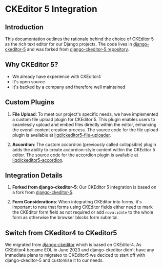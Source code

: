 # CKEditor 5 Integration

## Introduction

This documentation outlines the rationale behind the choice of CKEditor 5 as
the rich text editor for our Django projects.
The code lives in [django-ckeditor-5](https://github.com/liqd/django-ckeditor-5)
and was forked from [django-ckeditor-5 repository](https://github.com/hvlads/django-ckeditor-5).

## Why CKEditor 5?

- We already have experience with CKEditor4
- It's open source
- It's backed by a company and therefore well maintained

## Custom Plugins

1. **File Upload**: To meet our project's specific needs, we have implemented a custom file upload plugin for CKEditor 5. This plugin enables users to seamlessly upload and embed files directly within the editor, enhancing the overall content creation process. The source code for the file upload plugin is available at [liqd/ckeditor5-file-uploader](https://github.com/liqd/ckeditor5-file-uploader).

2. **Accordion**: The custom accordion (previously called collapsible) plugin adds the ability to create accordion-style content within the CKEditor 5 editor. The source code for the accordion plugin is available at [liqd/ckeditor5-accordion](https://github.com/liqd/ckeditor5-accordion).

## Integration Details

1. **Forked from django-ckeditor-5**: Our CKEditor 5 integration is based on a fork from [django-ckeditor-5](https://github.com/hvlads/django-ckeditor-5).

2. **Form Considerations**: When integrating CKEditor into forms, it's important to note that forms using CKEditor fields either need to mark the CKEditor form field as not required or add `novalidate` to the whole form as otherwise the browser blocks form submital.

## Switch from CKeditor4 to CKeditor5

We migrated from [django-ckeditor](https://github.com/django-ckeditor/django-ckeditor) which is based on CKEditor4. As CKEditor4 became EOL in June 2023 and django-ckeditor didn't have any immediate
plans to migrateo to CKEditor5 we deciced to start off with django-ckeditor-5
and customise it to our needs.
